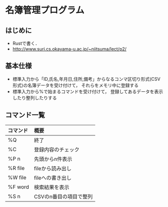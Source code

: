 # 名簿管理プログラム
## はじめに
+ Rustで書く．
+ http://www.suri.cs.okayama-u.ac.jp/~niitsuma/lect/p2/

## 基本仕様
+ 標準入力から「ID,氏名,年月日,住所,備考」からなるコンマ区切り形式(CSV形式)の名簿データを受け付けて， それらをメモリ中に登録する
+ 標準入力から%で始まるコマンドを受け付けて， 登録してあるデータを表示したり整列したりする

## コマンド一覧
| コマンド | 概要 |
|:-----------|:------------|
| %Q | 終了 | This |
| %C | 登録内容のチェック |
| %P n | 先頭からn件表示 | 
| %R file | fileから読み出し | 
| %W file | fileへの書き出し |
| %F word | 検索結果を表示 |
| %S n | CSVのn番目の項目で整列 |
